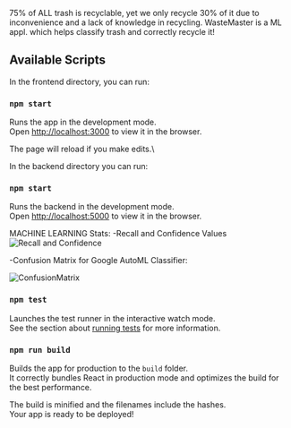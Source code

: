 75% of ALL trash is recyclable, yet we only recycle 30% of it due to inconvenience and a lack of knowledge in recycling. WasteMaster is a ML appl. which helps classify trash and correctly recycle it!

## Available Scripts

In the frontend directory, you can run:

### `npm start`

Runs the app in the development mode.\
Open [http://localhost:3000](http://localhost:3000) to view it in the browser.

The page will reload if you make edits.\

In the backend directory you can run:

### `npm start`

Runs the backend in the development mode.\
Open [http://localhost:5000](http://localhost:5000) to view it in the browser.


MACHINE LEARNING Stats:
-Recall and Confidence Values
![Recall and Confidence](https://user-images.githubusercontent.com/52866978/134750822-9a2b88ce-4bd8-4afe-8354-cb6bbc854b8e.jpg)


-Confusion Matrix for Google AutoML Classifier: 

![ConfusionMatrix](https://user-images.githubusercontent.com/52866978/134750848-66d5ddc9-7a34-454d-ae6c-f856dfb0e015.jpg)


### `npm test`

Launches the test runner in the interactive watch mode.\
See the section about [running tests](https://facebook.github.io/create-react-app/docs/running-tests) for more information.

### `npm run build`

Builds the app for production to the `build` folder.\
It correctly bundles React in production mode and optimizes the build for the best performance.

The build is minified and the filenames include the hashes.\
Your app is ready to be deployed!
